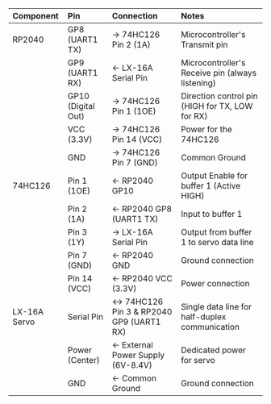 | Component | Pin | Connection | Notes |
| :--- | :-- | :--- | :--- |
| RP2040 | GP8 (UART1 TX) | -> 74HC126 Pin 2 (1A) | Microcontroller's Transmit pin |
| | GP9 (UART1 RX) | <- LX-16A Serial Pin | Microcontroller's Receive pin (always listening) |
| | GP10 (Digital Out) | -> 74HC126 Pin 1 (1OE) | Direction control pin (HIGH for TX, LOW for RX) |
| | VCC (3.3V) | -> 74HC126 Pin 14 (VCC) | Power for the 74HC126 |
| | GND | -> 74HC126 Pin 7 (GND) | Common Ground |
| 74HC126 | Pin 1 (1OE) | <- RP2040 GP10 | Output Enable for buffer 1 (Active HIGH) |
| | Pin 2 (1A) | <- RP2040 GP8 (UART1 TX) | Input to buffer 1 |
| | Pin 3 (1Y) | -> LX-16A Serial Pin | Output from buffer 1 to servo data line |
| | Pin 7 (GND) | <- RP2040 GND | Ground connection |
| | Pin 14 (VCC) | <- RP2040 VCC (3.3V) | Power connection |
| LX-16A Servo | Serial Pin | <-> 74HC126 Pin 3 & RP2040 GP9 (UART1 RX) | Single data line for half-duplex communication |
| | Power (Center) | <- External Power Supply (6V-8.4V) | Dedicated power for servo |
| | GND | <- Common Ground | Ground connection |
